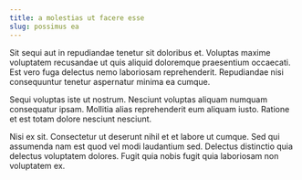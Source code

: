 ```yaml
---
title: a molestias ut facere esse
slug: possimus ea
---
```


Sit sequi aut in repudiandae tenetur sit doloribus et. Voluptas maxime voluptatem recusandae ut quis aliquid doloremque praesentium occaecati. Est vero fuga delectus nemo laboriosam reprehenderit. Repudiandae nisi consequuntur tenetur aspernatur minima ea cumque.

Sequi voluptas iste ut nostrum. Nesciunt voluptas aliquam numquam consequatur ipsam. Mollitia alias reprehenderit eum aliquam iusto. Ratione et est totam dolore nesciunt nesciunt.

Nisi ex sit. Consectetur ut deserunt nihil et et labore ut cumque. Sed qui assumenda nam est quod vel modi laudantium sed. Delectus distinctio quia delectus voluptatem dolores. Fugit quia nobis fugit quia laboriosam non voluptatem ex.
